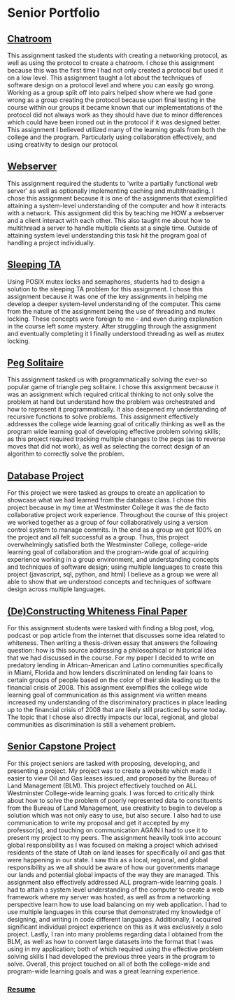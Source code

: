 # Senior Portfolio

## [Chatroom](https://github.com/C-Moore21/SeniorPortfolio/tree/master/Chatroom)

This assignment tasked the students with creating a networking protocol, as well as using the protocol to create a chatroom. I chose this assignment because this was the first time I had not only created a protocol but used it on a low level. This assignment taught a lot about the techniques of software design on a protocol level and where you can easily go wrong. Working as a group split off into pairs helped show where we had gone wrong as a group creating the protocol because upon final testing in the course within our groups it became known that our implementations of the protocol did not always work as they should have due to minor differences which could have been ironed out in the protocol if it was designed better. This assignment I believed utilized many of the learning goals from both the college and the program. Particularly using collaboration effectively, and using creativity to design our protocol.

## [Webserver](https://github.com/C-Moore21/SeniorPortfolio/tree/master/webserver)

This assignment required the students to 'write a partially functional web server' as well as optionally implementing caching and multithreading. I chose this assignment because it is one of the assignments that exemplified attaining a system-level understanding of the computer and how it interacts with a network. This assignment did this by teaching me HOW a webserver and a client interact with each other. This also taught me about how to multithread a server to handle multiple clients at a single time. Outside of attaining system level understanding this task hit the program goal of handling a project individually.

## [Sleeping TA](https://github.com/C-Moore21/SeniorPortfolio/tree/master/sleepingta/src)

Using POSIX mutex locks and semaphores, students had to design a solution to the sleeping TA problem for this assignment. I chose this assignment because it was one of the key assignments in helping me develop a deeper system-level understanding of the computer. This came from the nature of the assignment being the use of threading and mutex locking. These concepts were foreign to me - and even during explanation in the course left some mystery. After struggling through the assignment and eventually completing it I finally understood threading as well as mutex locking.

## [Peg Solitaire](https://github.com/C-Moore21/SeniorPortfolio/tree/master/peg_solitare)

This assignment tasked us with programmatically solving the ever-so popular game of triangle peg solitaire. I chose this assignment because it was an assignment which required critical thinking to not only solve the problem at hand but understand how the problem was orchestrated and how to represent it programmatically. It also deepened my understanding of recursive functions to solve problems. This assignment effectively addresses the college wide learning goal of critically thinking as well as the program wide learning goal of developing effective problem solving skills; as this project required tracking multiple changes to the pegs (as to reverse moves that did not work), as well as selecting the correct design of an algorithm to correctly solve the problem.

## [Database Project](https://github.com/C-Moore21/SeniorPortfolio/tree/master/db_project/HopToIt-master)

For this project we were tasked as groups to create an application to showcase what we had learned from the database class. I chose this project because in my time at Westminster College it was the de facto collaborative project work experience. Throughout the course of this project we worked together as a group of four collaboratively using a version control system to manage commits. In the end as a group we got 100% on the project and all felt successful as a group. Thus, this project overwhelmingly satisfied both the Westminster College, college-wide learning goal of collaboration and the program-wide goal of acquiring experience working in a group environment, and understanding concepts and techniques of software design; using multiple languages to create this project (javascript, sql, python, and html) I believe as a group we were all able to show that we understood concepts and techniques of software design across multiple languages.

## [(De)Constructing Whiteness Final Paper]()

For this assignment students were tasked with finding a blog post, vlog, podcast or pop article from the internet that discusses some idea related to whiteness. Then writing a thesis-driven essay that answers the following question: how is this source addressing a philosophical or historical idea that we had discussed in the course. For my paper I decided to write on predatory lending in African-American and Latino communities specifically in Miami, Florida and how lenders discriminated on lending fair loans to certain groups of people based on the color of their skin leading up to the financial crisis of 2008. This assignment exemplifies the college wide learning goal of communication as this assignment via written means increased my understanding of the discriminatory practices in place leading up to the financial crisis of 2008 that are likely still practiced by some today. The topic that I chose also directly impacts our local, regional, and global communities as discrimination is still a vehement problem.

## [Senior Capstone Project]()

For this project seniors are tasked with proposing, developing, and presenting a project. My project was to create a website which made it easier to view Oil and Gas leases issued, and proposed by the Bureau of Land Management (BLM). This project effectively touched on ALL Westminster College-wide learning goals. I was forced to critically think about how to solve the problem of poorly represented data to constituents from the Bureau of Land Management, use creativity to begin to develop a solution which was not only easy to use, but also secure. I also had to use communication to write my proposal and get it accepted by my professor(s), and touching on communication AGAIN I had to use it to present my project to my peers. The assignment heavily took into account global responsibility as I was focused on making a project which advised residents of the state of Utah on land leases for specifically oil and gas that were happening in our state. I saw this as a local, regional, and global responsibility as we all should be aware of how our governments manage our lands and potential global impacts of the way they are managed. This assignment also effectively addressed ALL program-wide  learning goals. I had to attain a system level understanding of the computer to create a web framework where my server was hosted, as well as from a networking perspective learn how to use load balancing on my web application. I had to use multiple languages in this course that demonstrated my knowledge of designing, and writing in code different languages. Additionally, I acquired significant individual project experience on this as it was exclusively a solo project. Lastly, I ran into many problems regarding data I obtained from the BLM, as well as how to convert large datasets into the format that I was using in my application; both of which required using the effective problem solving skills I had developed the previous three years in the program to solve. Overall, this project touched on all of both the college-wide and program-wide learning goals and was a great learning experience.  

### [Resume]()


